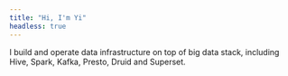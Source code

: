 ```yaml
---
title: "Hi, I'm Yi"
headless: true
---
```


I build and operate data infrastructure on top of big data stack, including Hive, Spark, Kafka, Presto, Druid and Superset.
